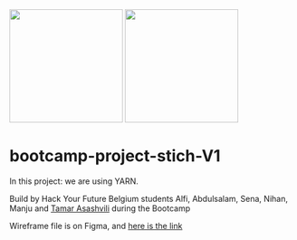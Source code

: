 <div>

<img src="https://2019.summerofcode.be/static/img/partners-svg/hackyourfuture.svg" height="200px"/>
<img src="https://pbs.twimg.com/profile_images/1101803658893819904/xYuEus4g_400x400.png" height="200px" />
</div>

# bootcamp-project-stich-V1
In this project: we are using YARN.

Build by Hack Your Future Belgium students Alfi, Abdulsalam, Sena, Nihan, Manju and <a href="https://github.com/TamarAsashvili">Tamar Asashvili</a> during the Bootcamp



Wireframe file is on Figma, and [here is the link](https://www.figma.com/file/C4lRRzKwJTmQMYWPe86iNP/Stich?node-id=49%3A107)
